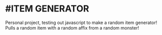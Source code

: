 #ITEM GENERATOR 
=
Personal project, testing out javascript to make a random item generator!
Pulls a random item with a random affix from a random monster!